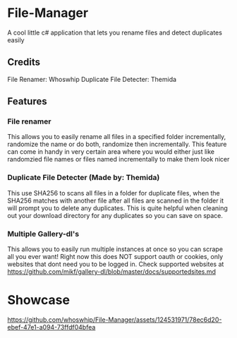 # File-Manager
A cool little c# application that lets you rename files and detect duplicates easily 

## Credits
File Renamer: Whoswhip
Duplicate File Detecter: Themida

## Features
### File renamer
This allows you to easily rename all files in a specified folder incrementally, randomize the name or do both, randomize then incrementally.
This feature can come in handy in very certain area where you would either just like randomzied file names or files named incrementally to make them look nicer

### Duplicate File Detecter (Made by: Themida)
This use SHA256 to scans all files in a folder for duplicate files, when the SHA256 matches with another file after all files are scanned in the folder it will prompt you to delete any duplicates.
This is quite helpful when cleaning out your download directory for any duplicates so you can save on space.

### Multiple Gallery-dl's 
This allows you to easily run multiple instances at once so you can scrape all you ever want! 
Right now this does NOT support oauth or cookies, only websites that dont need you to be logged in.
Check supported websites at https://github.com/mikf/gallery-dl/blob/master/docs/supportedsites.md
# Showcase
https://github.com/whoswhip/File-Manager/assets/124531971/78ec6d20-ebef-47e1-a094-73ffdf04bfea

